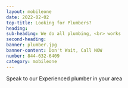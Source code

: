 ```yaml
---
layout: mobileone
date: 2022-02-02
top-title: Looking for Plumbers?
heading:   
sub-heading: We do all plumbing, <br> works 
second-heading: 
banner: plumber.jpg
banner-content: Don't Wait, Call NOW
number: 844-632-6409
category: mobileone
---
```


Speak to our Experienced plumber in your area